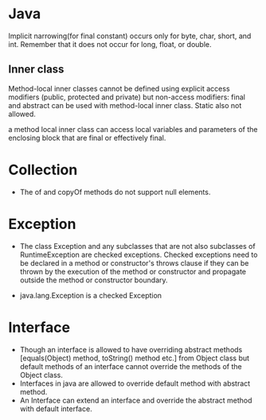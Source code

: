 # Java

Implicit narrowing(for final constant) occurs only for byte, char, short, and int. 
Remember that it does not occur for long, float, or double.







## Inner class

Method-local inner classes cannot be defined using explicit access modifiers (public, protected and private) but non-access modifiers: final and abstract can be used with method-local inner class.
Static also not allowed.

a method local inner class can access local variables and parameters of the enclosing block that are final or effectively final.


# Collection

- The of and copyOf methods do not support null elements.


# Exception

- The class Exception and any subclasses that are not also subclasses of RuntimeException are checked exceptions. Checked exceptions need to be declared in a method or constructor's throws clause if they can be thrown by the execution of the method or constructor and propagate outside the method or constructor boundary.

- java.lang.Exception is a checked Exception


# Interface
- Though an interface is allowed to have overriding abstract methods [equals(Object) method, toString() method etc.] from Object class but default methods of an interface cannot override the methods of the Object class.
- Interfaces in java are allowed to override default method with abstract method.
- An Interface can extend an interface and override the abstract method with default interface.